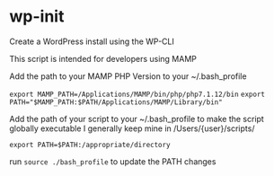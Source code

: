 # wp-init
Create a WordPress install using the WP-CLI

This script is intended for developers using MAMP

Add the path to your MAMP PHP Version to your ~/.bash_profile

`export MAMP_PATH=/Applications/MAMP/bin/php/php7.1.12/bin`
`export PATH="$MAMP_PATH:$PATH/Applications/MAMP/Library/bin"`

Add the path of your script to your ~/.bash_profile to make the script globally executable
I generally keep mine in /Users/{user}/scripts/

`export PATH=$PATH:/appropriate/directory`

run `source ./bash_profile` to update the PATH changes

